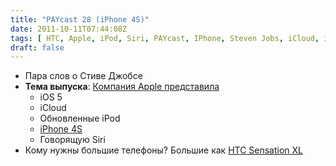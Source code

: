 ```yaml
---
title: "PAYcast 28 (iPhone 4S)"
date: 2011-10-11T07:44:08Z
tags: [ HTC, Apple, iPod, Siri, PAYcast, IPhone, Steven Jobs, iCloud, iOS ]
draft: false
---
```

<ul>
<li>Пара слов о Стиве Джобсе</li>
<li><strong>Тема выпуска</strong>: <a href="http://www.engadget.com/2011/10/04/apples-lets-talk-iphone-keynote-liveblog/" target="_blank">Компания Apple представила</a>
<ul>
<li>iOS 5</li>
<li>iCloud</li>
<li>Обновленные iPod</li>
<li><a href="http://dvice.com/archives/2011/10/iphone-4s-fact.php" target="_blank">iPhone 4S</a></li>
<li>Говорящую Siri</li>
</ul>
</li>
<li>Кому нужны большие телефоны? Большие как <a href="http://www.mforum.ru/news/article/098900.htm" target="_blank">HTC Sensation XL</a></li>
</ul>
<p><center><img src="http://paycast.ru/posts_images/stevejobs-1955-2011.png" alt="" /></center></p>

     